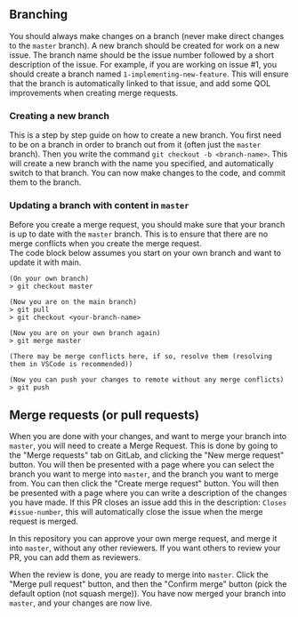 ## Branching

You should always make changes on a branch (never make direct changes to the `master` branch). A new branch should be created for work on a new issue. The branch name should be the issue number followed by a short description of the issue. For example, if you are working on issue #1, you should create a branch named `1-implementing-new-feature`. This will ensure that the branch is automatically linked to that issue, and add some QOL improvements when creating merge requests.

### Creating a new branch
This is a step by step guide on how to create a new branch. You first need to be on a branch in order to branch out from it (often just the `master` branch). Then you write the command `git checkout -b <branch-name>`. This will create a new branch with the name you specified, and automatically switch to that branch. You can now make changes to the code, and commit them to the branch. 

### Updating a branch with content in `master`
Before you create a merge request, you should make sure that your branch is up to date with the `master` branch. This is to ensure that there are no merge conflicts when you create the merge request. \
The code block below assumes you start on your own branch and want to update it with main.
```
(On your own branch)
> git checkout master

(Now you are on the main branch)
> git pull
> git checkout <your-branch-name>

(Now you are on your own branch again)
> git merge master

(There may be merge conflicts here, if so, resolve them (resolving them in VSCode is recommended))

(Now you can push your changes to remote without any merge conflicts)
> git push
```

## Merge requests (or pull requests)

When you are done with your changes, and want to merge your branch into `master`, you will need to create a Merge Request. This is done by going to the "Merge requests" tab on GitLab, and clicking the "New merge request" button. You will then be presented with a page where you can select the branch you want to merge into `master`, and the branch you want to merge from. You can then click the "Create merge request" button. You will then be presented with a page where you can write a description of the changes you have made. If this PR closes an issue add this in the description: `Closes #issue-number`, this will automatically close the issue when the merge request is merged.

In this repository you can approve your own merge request, and merge it into `master`, without any other reviewers. If you want others to review your PR, you can add them as reviewers.

When the review is done, you are ready to merge into `master`. Click the "Merge pull request" button, and then the "Confirm merge" button (pick the default option (not squash merge)). You have now merged your branch into `master`, and your changes are now live.
